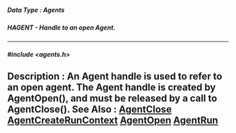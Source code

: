 ##### Data Type : Agents
##### HAGENT - Handle to an open Agent.
---
##### #include <agents.h>
**Description :**
An Agent handle is used to refer to an open agent.  The Agent handle is created 
by AgentOpen(), and must be released by a call to AgentClose().
**See Also :**
[AgentClose](D:/md_files/AgentClose.md)
[AgentCreateRunContext](D:/md_files/AgentCreateRunContext.md)
[AgentOpen](D:/md_files/AgentOpen.md)
[AgentRun](D:/md_files/AgentRun.md)
---
